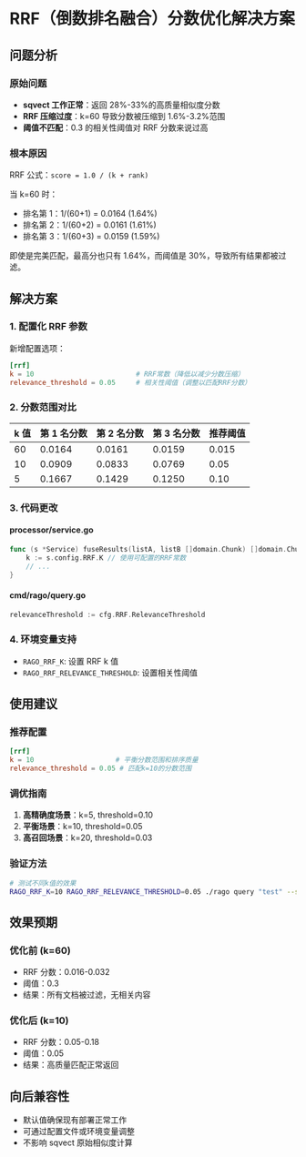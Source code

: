 # RRF（倒数排名融合）分数优化解决方案

## 问题分析

### 原始问题

- **sqvect 工作正常**：返回 28%-33%的高质量相似度分数
- **RRF 压缩过度**：k=60 导致分数被压缩到 1.6%-3.2%范围
- **阈值不匹配**：0.3 的相关性阈值对 RRF 分数来说过高

### 根本原因

RRF 公式：`score = 1.0 / (k + rank)`

当 k=60 时：

- 排名第 1：1/(60+1) = 0.0164 (1.64%)
- 排名第 2：1/(60+2) = 0.0161 (1.61%)
- 排名第 3：1/(60+3) = 0.0159 (1.59%)

即使是完美匹配，最高分也只有 1.64%，而阈值是 30%，导致所有结果都被过滤。

## 解决方案

### 1. 配置化 RRF 参数

新增配置选项：

```toml
[rrf]
k = 10                         # RRF常数（降低以减少分数压缩）
relevance_threshold = 0.05     # 相关性阈值（调整以匹配RRF分数）
```

### 2. 分数范围对比

| k 值 | 第 1 名分数 | 第 2 名分数 | 第 3 名分数 | 推荐阈值 |
| ---- | ----------- | ----------- | ----------- | -------- |
| 60   | 0.0164      | 0.0161      | 0.0159      | 0.015    |
| 10   | 0.0909      | 0.0833      | 0.0769      | 0.05     |
| 5    | 0.1667      | 0.1429      | 0.1250      | 0.10     |

### 3. 代码更改

#### processor/service.go

```go
func (s *Service) fuseResults(listA, listB []domain.Chunk) []domain.Chunk {
    k := s.config.RRF.K // 使用可配置的RRF常数
    // ...
}
```

#### cmd/rago/query.go

```go
relevanceThreshold := cfg.RRF.RelevanceThreshold
```

### 4. 环境变量支持

- `RAGO_RRF_K`: 设置 RRF k 值
- `RAGO_RRF_RELEVANCE_THRESHOLD`: 设置相关性阈值

## 使用建议

### 推荐配置

```toml
[rrf]
k = 10                    # 平衡分数范围和排序质量
relevance_threshold = 0.05 # 匹配k=10的分数范围
```

### 调优指南

1. **高精确度场景**：k=5, threshold=0.10
2. **平衡场景**：k=10, threshold=0.05
3. **高召回场景**：k=20, threshold=0.03

### 验证方法

```bash
# 测试不同k值的效果
RAGO_RRF_K=10 RAGO_RRF_RELEVANCE_THRESHOLD=0.05 ./rago query "test" --show-sources
```

## 效果预期

### 优化前 (k=60)

- RRF 分数：0.016-0.032
- 阈值：0.3
- 结果：所有文档被过滤，无相关内容

### 优化后 (k=10)

- RRF 分数：0.05-0.18
- 阈值：0.05
- 结果：高质量匹配正常返回

## 向后兼容性

- 默认值确保现有部署正常工作
- 可通过配置文件或环境变量调整
- 不影响 sqvect 原始相似度计算
